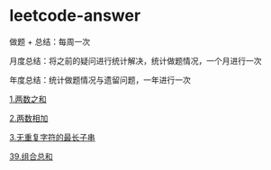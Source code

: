 # leetcode-answer

做题 + 总结：每周一次

月度总结：将之前的疑问进行统计解决，统计做题情况，一个月进行一次

年度总结：统计做题情况与遗留问题，一年进行一次

[1.两数之和](https://github.com/hn-failte/leetcode-answer/blob/master/1.%E4%B8%A4%E6%95%B0%E4%B9%8B%E5%92%8C.md)

[2.两数相加](https://github.com/hn-failte/leetcode-answer/blob/master/2.%E4%B8%A4%E6%95%B0%E7%9B%B8%E5%8A%A0.md)

[3.无重复字符的最长子串](https://github.com/hn-failte/leetcode-answer/blob/master/3.%E6%97%A0%E9%87%8D%E5%A4%8D%E5%AD%97%E7%AC%A6%E7%9A%84%E6%9C%80%E9%95%BF%E5%AD%90%E4%B8%B2.md)

[39.组合总和](https://github.com/hn-failte/leetcode-answer/blob/master/39.%E7%BB%84%E5%90%88%E6%80%BB%E5%92%8C.md)
